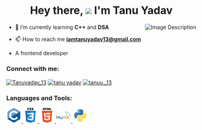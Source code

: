 <h1 align="center">Hey there, <img src="https://raw.githubusercontent.com/MartinHeinz/MartinHeinz/master/wave.gif" width="30px"> I'm Tanu Yadav</h1>

  <img align="right" src="https://github.com/Tanuu13/Tanuu13/assets/97447325/febc4905-af88-4d9d-8833-5f9b18db9aef" alt="Image Description" height="300" />


- 🌱 I’m currently learning **C++** and **DSA**

- 📫 How to reach me **iamtanuyadav13@gmail.com**  

- A frontend developer














<h3 align="left">Connect with me:</h3>
<p align="left">
<a href="https://twitter.com/Tanuyadav_13" target="blank"><img align="center" src="https://raw.githubusercontent.com/rahuldkjain/github-profile-readme-generator/master/src/images/icons/Social/twitter.svg" alt="Tanuyadav_13" height="30" width="40" /></a>
<a href="https://www.linkedin.com/in/tanu-yadav-345559229" target="blank"><img align="center" src="https://raw.githubusercontent.com/rahuldkjain/github-profile-readme-generator/master/src/images/icons/Social/linked-in-alt.svg" alt="tanu yadav" height="30" width="40" /></a>
<a href="https://instagram.com/tanuu._13?igshid=YmMyMTA2M2Y=" target="blank"><img align="center" src="https://raw.githubusercontent.com/rahuldkjain/github-profile-readme-generator/master/src/images/icons/Social/instagram.svg" alt="tanuu._13" height="30" width="40" /></a>
</p>

<h3 align="left">Languages and Tools:</h3>
<p align="left"> <a href="https://www.cprogramming.com/" target="_blank" rel="noreferrer"> <img src="https://raw.githubusercontent.com/devicons/devicon/master/icons/c/c-original.svg" alt="c" width="40" height="40"/> </a><a href="https://www.w3schools.com/css/" target="_blank" rel="noreferrer"> <img src="https://raw.githubusercontent.com/devicons/devicon/master/icons/css3/css3-original-wordmark.svg" alt="css3" width="40" height="40"/> </a> <a href="https://www.w3.org/html/" target="_blank" rel="noreferrer"> <img src="https://raw.githubusercontent.com/devicons/devicon/master/icons/html5/html5-original-wordmark.svg" alt="html5" width="40" height="40"/> </a>  <a href="https://www.java.com" target="_blank" rel="noreferrer">  <a href="https://www.linux.org/" target="_blank" rel="noreferrer"> <a href="https://www.mysql.com/" target="_blank" rel="noreferrer"> <img src="https://raw.githubusercontent.com/devicons/devicon/master/icons/mysql/mysql-original-wordmark.svg" alt="mysql" width="40" height="40"/> </a> <a href="https://www.python.org" target="_blank" rel="noreferrer"> <img src="https://raw.githubusercontent.com/devicons/devicon/master/icons/python/python-original.svg" alt="python" width="40" height="40"/> </a> </p>






